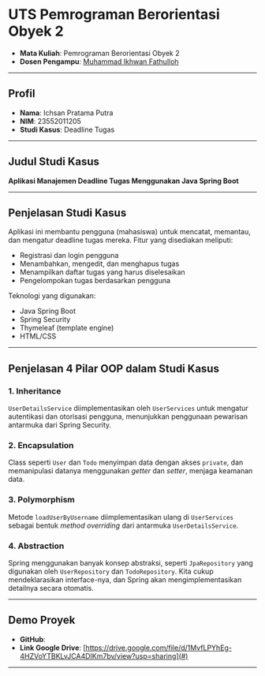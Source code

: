 # UTS Pemrograman Berorientasi Obyek 2

- **Mata Kuliah**: Pemrograman Berorientasi Obyek 2  
- **Dosen Pengampu**: [Muhammad Ikhwan Fathulloh](https://github.com/Muhammad-Ikhwan-Fathulloh)

---

##  Profil

- **Nama**: Ichsan Pratama Putra  
- **NIM**: 23552011205  
- **Studi Kasus**: Deadline Tugas

---

##  Judul Studi Kasus

**Aplikasi Manajemen Deadline Tugas Menggunakan Java Spring Boot**

---

##  Penjelasan Studi Kasus

Aplikasi ini membantu pengguna (mahasiswa) untuk mencatat, memantau, dan mengatur deadline tugas mereka. Fitur yang disediakan meliputi:

- Registrasi dan login pengguna
- Menambahkan, mengedit, dan menghapus tugas
- Menampilkan daftar tugas yang harus diselesaikan
- Pengelompokan tugas berdasarkan pengguna

Teknologi yang digunakan:
- Java Spring Boot
- Spring Security
- Thymeleaf (template engine)
- HTML/CSS

---

##  Penjelasan 4 Pilar OOP dalam Studi Kasus

### 1.  Inheritance
`UserDetailsService` diimplementasikan oleh `UserServices` untuk mengatur autentikasi dan otorisasi pengguna, menunjukkan penggunaan pewarisan antarmuka dari Spring Security.

### 2.  Encapsulation
Class seperti `User` dan `Todo` menyimpan data dengan akses `private`, dan memanipulasi datanya menggunakan *getter* dan *setter*, menjaga keamanan data.

### 3.  Polymorphism
Metode `loadUserByUsername` diimplementasikan ulang di `UserServices` sebagai bentuk *method overriding* dari antarmuka `UserDetailsService`.

### 4.  Abstraction
Spring menggunakan banyak konsep abstraksi, seperti `JpaRepository` yang digunakan oleh `UserRepository` dan `TodoRepository`. Kita cukup mendeklarasikan interface-nya, dan Spring akan mengimplementasikan detailnya secara otomatis.

---

##  Demo Proyek

- **GitHub**: [](#)
- **Link Google Drive**: [https://drive.google.com/file/d/1MvfLPYhEg-4HZVoYTBKLvJCA4DIKm7bv/view?usp=sharing](#)

---

